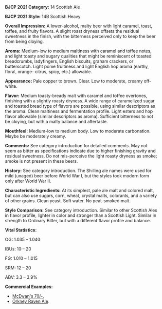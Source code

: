 <b>BJCP 2021 Category:</b> 14 Scottish Ale

<b>BJCP 2021 Style:</b> 14B Scottish Heavy

<b>Overall Impression:</b> A lower-alcohol, malty beer with light
caramel, toast, toffee, and fruity flavors. A slight roast dryness
offsets the residual sweetness in the finish, with the bitterness
perceived only to keep the beer from being cloying.

<b>Aroma:</b> Medium-low to medium maltiness with caramel and
toffee notes, and light toasty and sugary qualities that might be
reminiscent of toasted breadcrumbs, ladyfingers, English
biscuits, graham crackers, or butterscotch. Light pome
fruitiness and light English hop aroma (earthy, floral, orange-
citrus, spicy, etc.) allowable.

<b>Appearance:</b> Pale copper to brown. Clear. Low to moderate,
creamy off-white.

<b>Flavor:</b> Medium toasty-bready malt with caramel and toffee
overtones, finishing with a slightly roasty dryness. A wide
range of caramelized sugar and toasted bread type of flavors
are possible, using similar descriptors as the aroma. Clean
maltiness and fermentation profile. Light esters and hop flavor
allowable (similar descriptors as aroma). Sufficient bitterness
to not be cloying, but with a malty balance and aftertaste.

<b>Mouthfeel:</b> Medium-low to medium body. Low to moderate
carbonation. Maybe be moderately creamy.

<b>Comments:</b> See category introduction for detailed comments.
May not seem as bitter as specifications indicate due to higher
finishing gravity and residual sweetness. Do not mis-perceive
the light roasty dryness as smoke; smoke is not present in these
beers.

<b>History:</b> See category introduction. The Shilling ale names
were used for mild (unaged) beer before World War I, but the
styles took modern form only after World War II.

<b>Characteristic Ingredients:</b> At its simplest, pale ale malt
and colored malt, but can also use sugars, corn, wheat, crystal
malts, colorants, and a variety of other grains. Clean yeast. Soft
water. No peat-smoked malt.

<b>Style Comparison:</b> See category introduction. Similar to
other Scottish Ales in flavor profile, lighter in color and
stronger than a Scottish Light. Similar in strength to Ordinary
Bitter, but with a different flavor profile and balance.

<b>Vital Statistics:</b>

OG: 1.035 – 1.040

IBUs: 10 – 20

FG: 1.010 – 1.015

SRM: 12 – 20

ABV: 3.3 – 3.9%

<b>Commercial Examples:</b>
- [McEwan's 70/-](https://untappd.com/b/eagle-brewery-formerly-charles-wells-mcewan-s-70/40310),
- [Orkney Raven Ale](https://untappd.com/b/orkney-brewery-raven/13970).
